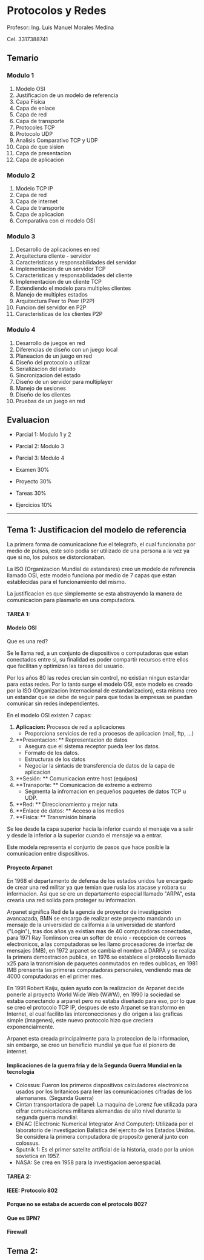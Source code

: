 # Protocolos y Redes

Profesor: Ing. Luis Manuel Morales Medina 

Cel. 3317388741

## Temario

### Modulo 1

1. Modelo OSI
2. Justificacion de un modelo de referencia
3. Capa Fisica
4. Capa de enlace
5. Capa de red
6. Capa de transporte
7. Protocoles TCP
8. Protocolo UDP
9. Analisis Comparativo TCP y UDP
10. Capa de que sision
11. Capa de presentacion
12. Capa de aplicacion

### Modulo 2

1. Modelo TCP IP
2. Capa de red
3. Capa de internet
4. Capa de transporte
5. Capa de aplicacion
6. Comparativa con el modelo OSI

### Modulo 3

1. Desarrollo de aplicaciones en red
2. Arquitectura cliente - servidor
3. Caracteristicas y responsabilidades del servidor
4. Implementacion de un servidor TCP
5. Caracteristicas y responsabilidades del cliente
6. Implementacion de un cliente TCP
7. Extendiendo el modelo para multiples clientes
8. Manejo de multiples estados
9. Arquitectura Peer to Peer (P2P)
10. Funcion del servidor en P2P
11. Caracteristicas de los clientes P2P

### Modulo 4

1. Desarrollo de juegos en red
2. Diferencias de diseño con un juego local
3. Planeacion de un juego en red
4. Diseño del protocolo a utilizar
5. Serializacion del estado
6. Sincronizacion del estado
7. Diseño de un servidor para multiplayer
8. Manejo de sesiones
9. Diseño de los clientes
10. Pruebas de un juego en red

## Evaluacion

- Parcial 1: Modulo 1 y 2
- Parcial 2: Modulo 3
- Parcial 3: Modulo 4

- Examen 30%
- Proyecto 30%
- Tareas 30%
- Ejercicios 10%

___

## Tema 1: Justificacion del modelo de referencia

La primera forma de comunicacione fue el telegrafo, el cual funcionaba por medio de pulsos, este solo podia ser utilizado de una persona a la vez ya que si no, los pulsos se distorcionaban.

La ISO (Organizacion Mundial de estandares) creo un modelo de referencia llamado OSI, este modelo funciona por medio de 7 capas que estan establecidas para el funcionamiento del mismo.

La justificacion es que simplemente se esta abstrayendo la manera de comunicacion para plasmarlo en una computadora.

#### TAREA 1:

#### Modelo OSI

Que es una red?

Se le llama red, a un conjunto de dispositivos o computadoras que estan conectados entre si, su finalidad es poder compartir recursos entre ellos que facilitan y optimizan las tareas del usuario.

Por los años 80 las redes crecian sin control, no existian ningun estandar para estas redes. Por lo tanto surge el modelo OSI, este modelo es creado por la ISO (Organizacion Internacional de estandarizacion), esta misma creo un estandar que se debe de seguir para que todas la empresas se puedan comunicar sin redes independientes.

En el modelo OSI existen 7 capas:

1. **Aplicacion:** Procesos de red a aplicaciones
   - Proporciona servicios de red a procesos de aplicacion (mail, ftp, ...)
2. **Presentacion: ** Representacion de datos
   - Asegura que el sistema receptor pueda leer los datos.
   - Formato de los datos.
   - Estructuras de los datos
   - Negociar la sintacis de transferencia de datos de la capa de aplicacion
3. **Sesión: ** Comunicacion entre host (equipos)
4. **Transporte: ** Comunicacion de extremo a extremo
   - Segmenta la infromacion en pequeños paquetes de datos TCP u UDP.
5. **Red: ** Direccionamiento y mejor ruta
6. **Enlace de datos: ** Acceso a los medios
7. **Física: ** Transmisión binaria

Se lee desde la capa superior hacia la inferior cuando el mensaje va a salir y desde la inferior a la superior cuando el mensaje va a entrar.

Este modela representa el conjunto de pasos que hace posible la comunicacion entre dispositivos.

#### Proyecto Arpanet

En 1968 el departamento de defensa de los estados unidos fue encargado de crear una red militar ya que temian que rusia los atacase y robara su informacion. Asi que se cre un departamento especial llamado "ARPA", esta crearia una red solida para proteger su informacion. 

Arpanet significa Red de la agencia de proyector de investigacion avancazada, BMN se encargo de realizar este proyecto mandando un mensaje de la universidad de california a la universidad de stanford ("Login"), tras dos años ya existian mas de 40 computadoras conectadas, para 1971 Ray Tomlinson crea un softer de envio - recepcion de correos electronicos, a las computadoras se les llamo procesadores de interfaz de mensajes (IMB), en 1972 arpanet se cambia el nombre a DARPA y se realiza la primera demostracion publica, en 1976 se establece el protocolo llamado x25 para la transmision de paquetes conmutados en redes oublicas, en 1981 IMB prensenta las primeras computadoras personales, vendiendo mas de 4000 computadoras en el primer mes.

En 1991 Robert Kaiju, quien ayudo con la realizacion de Arpanet decide ponerle al proyecto World Wide Web (WWW), en 1990  la sociedad se estaba conectando a arpanet pero no estaba diseñado para eso, por lo que se creo el protocolo TCP IP, despues de esto Arpanet se transformo en Internet, el cual facilito las interconecciones y dio origen a las graficas simple (imagenes), este nuevo protocolo hizo que creciera exponencialmente.

Arpanet esta creada principalmente para la proteccion de la informacion, sin embargo, se creo un beneficio mundial ya que fue el pionero de internet.

#### Implicaciones de la guerra fria y de la Segunda Guerra Mundial en la tecnologia

- Colossus: Fueron los primeros dispositivos calculadores electronicos usados por los britanicos para leer las comunicaciones cifradas de los alemananes. (Segunda Guerra)
- Cintan transportadora de papel: La maquina de Lorenz fue utilizada para cifrar comunicaciones militares alemandas de alto nivel durante la segunda guerra mundial.
- ENIAC (Electronic Numerical Integrator And Computer): Utilizada por el laboratorio de investigacion Balistica del ejercito de los Estados Unidos. Se considera la primera computadora de proposito general junto con colossus.
- Sputnik 1: Es el primer satelite artificial de la historia, crado por la union sovietica en 1957.
- NASA: Se crea en 1958 para la investigacion aeroespacial. 



#### TAREA 2: 

#### IEEE: Protocolo 802

#### Porque no se estaba de acuerdo con el protocolo 802? 

#### Que es BPN? 

#### Firewall

## Tema 2: 

